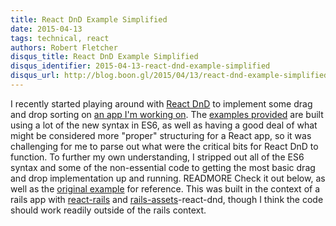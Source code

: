 ```yaml
---
title: React DnD Example Simplified
date: 2015-04-13
tags: technical, react
authors: Robert Fletcher
disqus_title: React DnD Example Simplified
disqus_identifier: 2015-04-13-react-dnd-example-simplified
disqus_url: http://blog.boon.gl/2015/04/13/react-dnd-example-simplified
---
```


I recently started playing around with [React DnD][react-dnd] to implement some
drag and drop sorting on [an app I'm working on][questlog]. The [examples
provided][dnd-examples] are built using a lot of the new syntax in ES6, as well
as having a good deal of what might be considered more "proper" structuring for
a React app, so it was challenging for me to parse out what were the critical
bits for React DnD to function. To further my own understanding, I stripped out
all of the ES6 syntax and some of the non-essential code to getting the most
basic drag and drop implementation up and running. READMORE Check it out below,
as well as the [original example][dnd-original-example] for reference. This was
built in the context of a rails app with [react-rails][react-rails] and
[rails-assets][rails-assets]-react-dnd, though I think the code should work
readily outside of the rails context.

<script src="https://gist.github.com/mockdeep/2cb109097a9f9580aeb5.js"></script>

[react-dnd]: https://github.com/gaearon/react-dnd
[questlog]: https://www.questlog.io
[dnd-examples]: https://github.com/gaearon/react-dnd/tree/master/examples
[dnd-original-example]: https://github.com/gaearon/react-dnd/tree/master/examples/_sortable-simple
[react-rails]: https://github.com/reactjs/react-rails
[rails-assets]: https://rails-assets.org/
